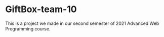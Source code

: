 # GiftBox-team-10
This is a project we made in our second semester of 2021 Advanced Web Programming course.
